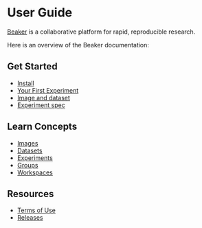 # User Guide

[Beaker](https://beaker.org) is a collaborative platform for
rapid, reproducible research.

Here is an overview of the Beaker documentation:

## Get Started
* [Install](/docs/start/install.md)
* [Your First Experiment](/docs/start/experiment.md)
* [Image and dataset](/docs/start/image.md)
* [Experiment spec](/docs/start/spec.md)

## Learn Concepts

* [Images](/docs/concept/images.md)
* [Datasets](/docs/concept/datasets.md)
* [Experiments](/docs/concept/experiments.md)
* [Groups](/docs/concept/groups.md)
* [Workspaces](/docs/concept/workspaces.md)

## Resources

* [Terms of Use](https://beaker.org/tos)
* [Releases](https://github.com/allenai/beaker/releases)
